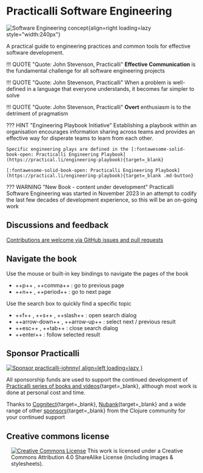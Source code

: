 # Practicalli Software Engineering

![Software Engineering concept](https://raw.githubusercontent.com/practicalli/graphic-design/live/engineering-playbook/engineering-playbook-concept.png){align=right loading=lazy style="width:240px"}

A practical guide to engineering practices and common tools for effective software development.

!!! QUOTE "Quote: John Stevenson, Practicalli"
    **Effective Communication** is the fundamental challenge for all software engineering projects

!!! QUOTE "Quote: John Stevenson, Practicalli"
    When a problem is well-defined in a language that everyone understands, it becomes far simpler to solve

!!! QUOTE "Quote: John Stevenson, Practicalli"
    **Overt** enthusiasm is to the detriment of pragmatism


??? HINT "Engineering Playbook Initiative"
    Establishing a playbook within an organisation encourages information sharing across teams and provides an effective way for disperate teams to learn from each other.

    Specific engineering plays are defined in the [:fontawesome-solid-book-open: Practicalli Engineering Playbook](https://practical.li/engineering-playbook){target=_blank}

    [:fontawesome-solid-book-open: Practicalli Engineering Playbook](https://practical.li/engineering-playbook){target=_blank .md-button}


??? WARNING "New Book - content under development"
    Practicalli Software Engineering was started in November 2023 in an attempt to codify the last few decades of development experience, so this will be an on-going work


## Discussions and feedback

[Contributions are welcome via GitHub issues and pull requests](https://practical.li/contributing/)


## Navigate the book

Use the mouse or built-in key bindings to navigate the pages of the book

- ++p++ , ++comma++ : go to previous page
- ++n++ , ++period++ : go to next page

Use the search box to quickly find a specific topic

- ++f++ , ++s++ , ++slash++ : open search dialog
- ++arrow-down++ , ++arrow-up++ : select next / previous result
- ++esc++ , ++tab++ : close search dialog
- ++enter++ : follow selected result


## Sponsor Practicalli

[![Sponsor practicalli-johnny](https://raw.githubusercontent.com/practicalli/graphic-design/live/buttons/practicalli-github-sponsors-button.png){ align=left loading=lazy }](https://github.com/sponsors/practicalli-johnny/)

All sponsorship funds are used to support the continued development of [Practicalli series of books and videos](https://practical.li/){target=_blank}, although most work is done at personal cost and time.

Thanks to [Cognitect](https://www.cognitect.com/){target=_blank}, [Nubank](https://nubank.com.br/){target=_blank} and a wide range of other [sponsors](https://github.com/sponsors/practicalli-johnny#sponsors){target=_blank} from the Clojure community for your continued support


## Creative commons license

<div style="width:95%; margin:auto;">
<a rel="license" href="http://creativecommons.org/licenses/by-sa/4.0/"><img alt="Creative Commons License" style="border-width:0" src="https://i.creativecommons.org/l/by-sa/4.0/88x31.png" /></a>
This work is licensed under a Creative Commons Attribution 4.0 ShareAlike License (including images & stylesheets).
</div>
